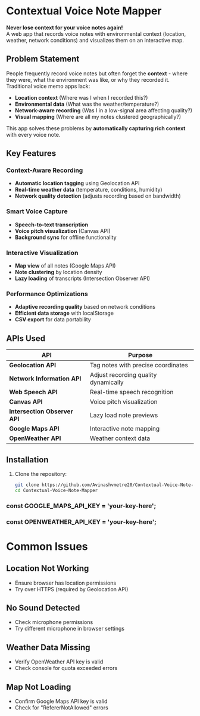 # Contextual Voice Note Mapper

**Never lose context for your voice notes again!**  
A web app that records voice notes with environmental context (location, weather, network conditions) and visualizes them on an interactive map.


## Problem Statement

People frequently record voice notes but often forget the **context** - where they were, what the environment was like, or why they recorded it. Traditional voice memo apps lack:

-  **Location context** (Where was I when I recorded this?)
-  **Environmental data** (What was the weather/temperature?)
-  **Network-aware recording** (Was I in a low-signal area affecting quality?)
-  **Visual mapping** (Where are all my notes clustered geographically?)

This app solves these problems by **automatically capturing rich context** with every voice note.

## Key Features

### Context-Aware Recording
- **Automatic location tagging** using Geolocation API
- **Real-time weather data** (temperature, conditions, humidity)
- **Network quality detection** (adjusts recording based on bandwidth)

### Smart Voice Capture
- **Speech-to-text transcription**
- **Voice pitch visualization** (Canvas API)
- **Background sync** for offline functionality

### Interactive Visualization
- **Map view** of all notes (Google Maps API)
- **Note clustering** by location density
- **Lazy loading** of transcripts (Intersection Observer API)

### Performance Optimizations
- **Adaptive recording quality** based on network conditions
- **Efficient data storage** with localStorage
- **CSV export** for data portability

## APIs Used

| API | Purpose |
|------|---------|
| **Geolocation API** | Tag notes with precise coordinates |
| **Network Information API** | Adjust recording quality dynamically |
| **Web Speech API** | Real-time speech recognition |
| **Canvas API** | Voice pitch visualization |
| **Intersection Observer API** | Lazy load note previews |
| **Google Maps API** | Interactive note mapping |
| **OpenWeather API** | Weather context data |

## Installation

1. Clone the repository:
   ```bash
   git clone https://github.com/Avinashvmetre20/Contextual-Voice-Note-Mapper
   cd Contextual-Voice-Note-Mapper


### const GOOGLE_MAPS_API_KEY = 'your-key-here';
### const OPENWEATHER_API_KEY = 'your-key-here';


# Common Issues

## Location Not Working
- Ensure browser has location permissions
- Try over HTTPS (required by Geolocation API)

## No Sound Detected
- Check microphone permissions
- Try different microphone in browser settings

## Weather Data Missing
- Verify OpenWeather API key is valid
- Check console for quota exceeded errors

## Map Not Loading
- Confirm Google Maps API key is valid
- Check for "RefererNotAllowed" errors
